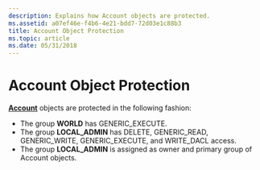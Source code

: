 ```yaml
---
description: Explains how Account objects are protected.
ms.assetid: a07ef46e-f4b6-4e21-bdd7-72d03e1c88b3
title: Account Object Protection
ms.topic: article
ms.date: 05/31/2018
---
```


# Account Object Protection

[**Account**](account-object.md) objects are protected in the following fashion:

-   The group **WORLD** has GENERIC\_EXECUTE.
-   The group **LOCAL\_ADMIN** has DELETE, GENERIC\_READ, GENERIC\_WRITE, GENERIC\_EXECUTE, and WRITE\_DACL access.
-   The group **LOCAL\_ADMIN** is assigned as owner and primary group of Account objects.

 

 



